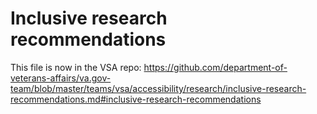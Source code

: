 # Inclusive research recommendations

This file is now in the VSA repo: https://github.com/department-of-veterans-affairs/va.gov-team/blob/master/teams/vsa/accessibility/research/inclusive-research-recommendations.md#inclusive-research-recommendations
